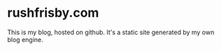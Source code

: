 # rushfrisby.com

This is my blog, hosted on github. It's a static site generated by my own blog engine.
